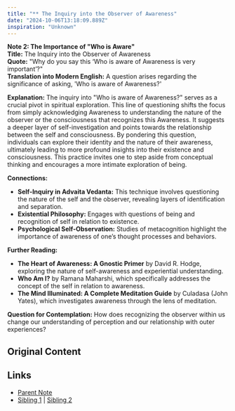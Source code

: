 ```yaml
---
title: "** The Inquiry into the Observer of Awareness"
date: "2024-10-06T13:18:09.889Z"
inspiration: "Unknown"
---
```


  

**Note 2: The Importance of "Who is Aware"**  
**Title:** The Inquiry into the Observer of Awareness  
**Quote:** "Why do you say this ‘Who is aware of Awareness is very important’?"  
**Translation into Modern English:** A question arises regarding the significance of asking, 'Who is aware of Awareness?'  

**Explanation:** The inquiry into "Who is aware of Awareness?" serves as a crucial pivot in spiritual exploration. This line of questioning shifts the focus from simply acknowledging Awareness to understanding the nature of the observer or the consciousness that recognizes this Awareness. It suggests a deeper layer of self-investigation and points towards the relationship between the self and consciousness. By pondering this question, individuals can explore their identity and the nature of their awareness, ultimately leading to more profound insights into their existence and consciousness. This practice invites one to step aside from conceptual thinking and encourages a more intimate exploration of being.  

**Connections:**  
- **Self-Inquiry in Advaita Vedanta:** This technique involves questioning the nature of the self and the observer, revealing layers of identification and separation.  
- **Existential Philosophy:** Engages with questions of being and recognition of self in relation to existence.  
- **Psychological Self-Observation:** Studies of metacognition highlight the importance of awareness of one’s thought processes and behaviors.  

**Further Reading:**  
- **The Heart of Awareness: A Gnostic Primer** by David R. Hodge, exploring the nature of self-awareness and experiential understanding.  
- **Who Am I?** by Ramana Maharshi, which specifically addresses the concept of the self in relation to awareness.  
- **The Mind Illuminated: A Complete Meditation Guide** by Culadasa (John Yates), which investigates awareness through the lens of meditation.  

**Question for Contemplation:** How does recognizing the observer within us change our understanding of perception and our relationship with outer experiences?  


## Original Content



## Links

- [Parent Note](/parent-note.md)
- [Sibling 1](/zettel1.md) | [Sibling 2](/zettel2.md)
